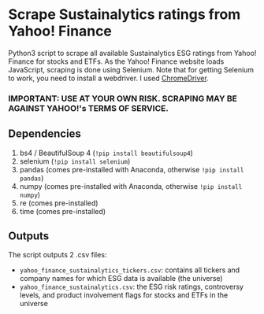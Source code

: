 # Scrape Sustainalytics ratings from Yahoo! Finance
Python3 script to scrape all available Sustainalytics ESG ratings from Yahoo! Finance for stocks and ETFs. As the Yahoo! Finance website loads JavaScript, scraping is done using Selenium. Note that for getting Selenium to work, you need to install a webdriver. I used [ChromeDriver](https://sites.google.com/a/chromium.org/chromedriver/downloads). 

### IMPORTANT: USE AT YOUR OWN RISK. SCRAPING MAY BE AGAINST YAHOO!'s TERMS OF SERVICE.

## Dependencies
1. bs4 / BeautifulSoup 4 (`!pip install beautifulsoup4`)
2. selenium (`!pip install selenium`)
2. pandas (comes pre-installed with Anaconda, otherwise `!pip install pandas`)
3. numpy (comes pre-installed with Anaconda, otherwise `!pip install numpy`)
4. re (comes pre-installed)
5. time (comes pre-installed)

## Outputs
The script outputs 2 .csv files:	

* `yahoo_finance_sustainalytics_tickers.csv`: contains all tickers and company names for which ESG data is available (the universe)		
* `yahoo_finance_sustainalytics.csv`: the ESG risk ratings, controversy levels, and product involvement flags for stocks and ETFs in the universe
